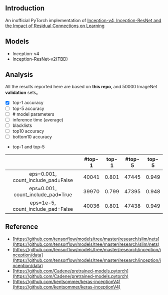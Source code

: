 ## Introduction
An inofficial PyTorch implementation of [Inception-v4, Inception-ResNet and
the Impact of Residual Connections on Learning](https://arxiv.org/abs/1602.07261)

## Models
+ Inception-v4
+ Inception-ResNet-v2(TBD)

## Analysis
All the results reported here are based on **this repo**, and 50000 ImageNet **validation** sets。

- [X] top-1 accuracy
- [ ] top-5 accuracy
- [ ] \# model parameters
- [ ] inference time (average)
- [ ] blacklists
- [ ] top10 accuracy
- [ ] bottom10 accuracy

+ top-1 and top-5 

|          | #top-1 | top-1 | #top-5 | top-5 |
| :------: | :------: | :------: | :------: | :------: |
| eps=0.001, count_include_pad=False | 40041 | 0.801 | 47445 | 0.949 |
| eps=0.001, count_include_pad=True | 39970 | 0.799 | 47395 | 0.948 |
| eps=1e-5, count_include_pad=False | 40036 | 0.801 | 47438 | 0.949 |


## Reference
+ [https://github.com/tensorflow/models/tree/master/research/slim/nets](https://github.com/tensorflow/models/tree/master/research/slim/nets)
+ [https://github.com/tensorflow/models/tree/master/research/inception/inception/data](https://github.com/tensorflow/models/tree/master/research/inception/inception/data)
+ [https://github.com/Cadene/pretrained-models.pytorch](https://github.com/Cadene/pretrained-models.pytorch)
+ [https://github.com/kentsommer/keras-inceptionV4](https://github.com/kentsommer/keras-inceptionV4)